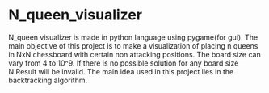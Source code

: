 # N_queen_visualizer

N_queen visualizer is made in python language using pygame(for gui).
The main objective of this project is to make a visualization of placing n queens in NxN chessboard with certain non attacking positions.
The board size can vary from 4 to 10^9. If there is no possible solution for any board size N.Result will be invalid. 
The main idea used in this project lies in the backtracking algorithm. 
